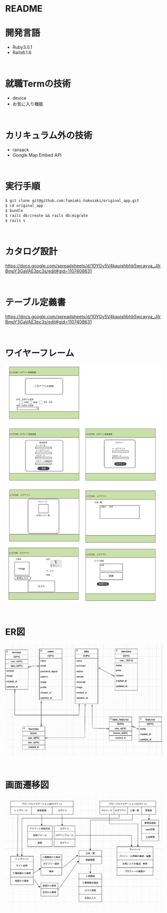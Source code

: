 # README

# 開発言語
* Ruby3.0.1
* Rails6.1.6

<br>

# 就職Termの技術

* device
* お気に入り機能



<br>

# カリキュラム外の技術
* ransack
* Google Map Embed API

<br>

# 実行手順
```
$ git clone git@github.com:fumiaki-hakozaki/original_app.git
$ cd original_app
$ bundle
$ rails db:create && rails db:migrate
$ rails s
```

<br>

# カタログ設計
https://docs.google.com/spreadsheets/d/1OYGy5V4kauishbhb5wcayya_JiIrBmpY3GaVAE3pc3s/edit#gid=1107408631

<br>

# テーブル定義書
https://docs.google.com/spreadsheets/d/1OYGy5V4kauishbhb5wcayya_JiIrBmpY3GaVAE3pc3s/edit#gid=1107408631

<br>

# ワイヤーフレーム
![wire](readme/wire_frame-1.png)

<br>

# ER図
![ER](readme/ER3.png)

<br>

# 画面遷移図
![Screen](readme/gamensenizu-1.png)
